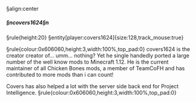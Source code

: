§align:center
##### §ncovers1624§n
§rule{height:20}
§entity[player:covers1624]{size:128,track_mouse:true}

§rule{colour:0x606060,height:3,width:100%,top_pad:0}
covers1624 is the creator creator of... umm... nothing? Yet he single handedly ported a large number of the well know mods to Minecraft 1.12.
He is the current maintainer of all Chicken Bones mods, a member of TeamCoFH and has contributed to more mods than i can count!

Covers has also helped a lot with the server side back end for Project Intelligence.
§rule{colour:0x606060,height:3,width:100%,top_pad:0}